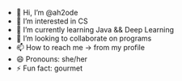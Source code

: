 - 👋 Hi, I’m @ah2ode
- 👀 I’m interested in CS
- 🌱 I’m currently learning Java && Deep Learning
- 💞️ I’m looking to collaborate on programs
- 📫 How to reach me -> from my profile
- 😄 Pronouns: she/her
- ⚡ Fun fact: gourmet

<!---
ah2ode/ah2ode is a ✨ special ✨ repository because its `README.md` (this file) appears on your GitHub profile.
You can click the Preview link to take a look at your changes.
--->
